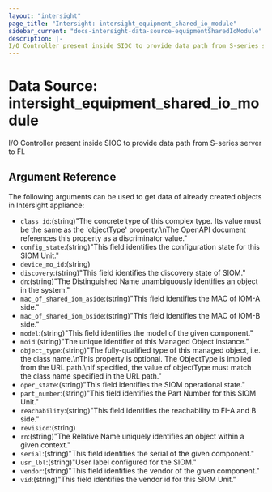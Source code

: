 ```yaml
---
layout: "intersight"
page_title: "Intersight: intersight_equipment_shared_io_module"
sidebar_current: "docs-intersight-data-source-equipmentSharedIoModule"
description: |-
I/O Controller present inside SIOC to provide data path from S-series server to FI.
---
```


# Data Source: intersight_equipment_shared_io_module
I/O Controller present inside SIOC to provide data path from S-series server to FI.
## Argument Reference
The following arguments can be used to get data of already created objects in Intersight appliance:
* `class_id`:(string)"The concrete type of this complex type. Its value must be the same as the 'objectType' property.\nThe OpenAPI document references this property as a discriminator value."
* `config_state`:(string)"This field identifies the configuration state for this SIOM Unit."
* `device_mo_id`:(string)
* `discovery`:(string)"This field identifies the discovery state of SIOM."
* `dn`:(string)"The Distinguished Name unambiguously identifies an object in the system."
* `mac_of_shared_iom_aside`:(string)"This field identifies the MAC of IOM-A side."
* `mac_of_shared_iom_bside`:(string)"This field identifies the MAC of IOM-B side."
* `model`:(string)"This field identifies the model of the given component."
* `moid`:(string)"The unique identifier of this Managed Object instance."
* `object_type`:(string)"The fully-qualified type of this managed object, i.e. the class name.\nThis property is optional. The ObjectType is implied from the URL path.\nIf specified, the value of objectType must match the class name specified in the URL path."
* `oper_state`:(string)"This field identifies the SIOM operational state."
* `part_number`:(string)"This field identifies the Part Number for this SIOM Unit."
* `reachability`:(string)"This field identifies the reachability to FI-A and B side."
* `revision`:(string)
* `rn`:(string)"The Relative Name uniquely identifies an object within a given context."
* `serial`:(string)"This field identifies the serial of the given component."
* `usr_lbl`:(string)"User label configured for the SIOM."
* `vendor`:(string)"This field identifies the vendor of the given component."
* `vid`:(string)"This field identifies the vendor id for this SIOM Unit."
